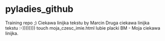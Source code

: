 # pyladies_github
Training repo ;)
Ciekawa linijka tekstu by Marcin
Druga ciekawa linijka tekstu :-))))))))
touch moja_czesc_imie.html
lubie placki
BM - Moja ciekawa linijka.
